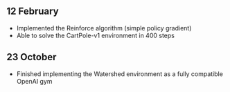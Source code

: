 
12 February
-----------

- Implemented the Reinforce algorithm (simple policy gradient)
- Able to solve the CartPole-v1 environment in 400 steps

23 October
----------

- Finished implementing the Watershed environment as a fully compatible OpenAI gym